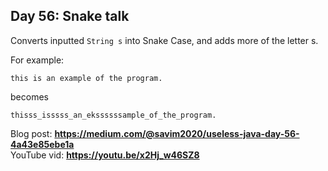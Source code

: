 ## Day 56: Snake talk
Converts inputted `String s` into Snake Case, and adds more of the letter s. 

For example:
```text
this is an example of the program.
``` 
becomes
```
thisss_isssss_an_ekssssssample_of_the_program.
```
Blog post: **<https://medium.com/@savim2020/useless-java-day-56-4a43e85ebe1a>**  
YouTube vid: **<https://youtu.be/x2Hj_w46SZ8>**